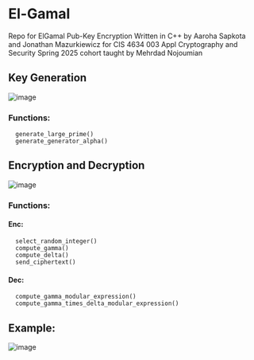 # El-Gamal
Repo for ElGamal Pub-Key Encryption Written in C++ by Aaroha Sapkota and Jonathan Mazurkiewicz for CIS 4634 003 Appl Cryptography and Security Spring 2025 cohort taught by Mehrdad Nojoumian


## Key Generation
![image](https://github.com/user-attachments/assets/5b0b3f40-b632-4174-b857-1cd8634f7d1a)

### Functions:
      generate_large_prime()
      generate_generator_alpha()
      
      

## Encryption and Decryption
![image](https://github.com/user-attachments/assets/ead2b56e-7e4b-4847-a5f4-caf883f20f08)

### Functions:
#### Enc:
      select_random_integer()
      compute_gamma()
      compute_delta()
      send_ciphertext()
#### Dec:
      compute_gamma_modular_expression()
      compute_gamma_times_delta_modular_expression()


## Example:
![image](https://github.com/user-attachments/assets/e4a21787-9f3f-457a-9934-0c8dd23ade09)



